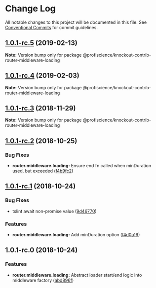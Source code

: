 # Change Log

All notable changes to this project will be documented in this file.
See [Conventional Commits](https://conventionalcommits.org) for commit guidelines.

## [1.0.1-rc.5](https://github.com/Profiscience/knockout-contrib/compare/@profiscience/knockout-contrib-router-middleware-loading@1.0.1-rc.4...@profiscience/knockout-contrib-router-middleware-loading@1.0.1-rc.5) (2019-02-13)

**Note:** Version bump only for package @profiscience/knockout-contrib-router-middleware-loading

## [1.0.1-rc.4](https://github.com/Profiscience/knockout-contrib/compare/@profiscience/knockout-contrib-router-middleware-loading@1.0.1-rc.3...@profiscience/knockout-contrib-router-middleware-loading@1.0.1-rc.4) (2019-02-03)

**Note:** Version bump only for package @profiscience/knockout-contrib-router-middleware-loading

## [1.0.1-rc.3](https://github.com/Profiscience/knockout-contrib/compare/@profiscience/knockout-contrib-router-middleware-loading@1.0.1-rc.2...@profiscience/knockout-contrib-router-middleware-loading@1.0.1-rc.3) (2018-11-29)

**Note:** Version bump only for package @profiscience/knockout-contrib-router-middleware-loading

## [1.0.1-rc.2](https://github.com/Profiscience/knockout-contrib/compare/@profiscience/knockout-contrib-router-middleware-loading@1.0.1-rc.1...@profiscience/knockout-contrib-router-middleware-loading@1.0.1-rc.2) (2018-10-25)

### Bug Fixes

- **router.middleware.loading:** Ensure end fn called when minDuration used, but exceeded ([f4b9fc2](https://github.com/Profiscience/knockout-contrib/commit/f4b9fc2))

## [1.0.1-rc.1](https://github.com/Profiscience/knockout-contrib/compare/@profiscience/knockout-contrib-router-middleware-loading@1.0.1-rc.0...@profiscience/knockout-contrib-router-middleware-loading@1.0.1-rc.1) (2018-10-24)

### Bug Fixes

- tslint await non-promise value ([9d46770](https://github.com/Profiscience/knockout-contrib/commit/9d46770))

### Features

- **router.middleware.loading:** Add minDuration option ([f4d0a16](https://github.com/Profiscience/knockout-contrib/commit/f4d0a16))

## 1.0.1-rc.0 (2018-10-24)

### Features

- **router.middleware.loading:** Abstract loader start/end logic into middleware factory ([abd896f](https://github.com/Profiscience/knockout-contrib/commit/abd896f))
